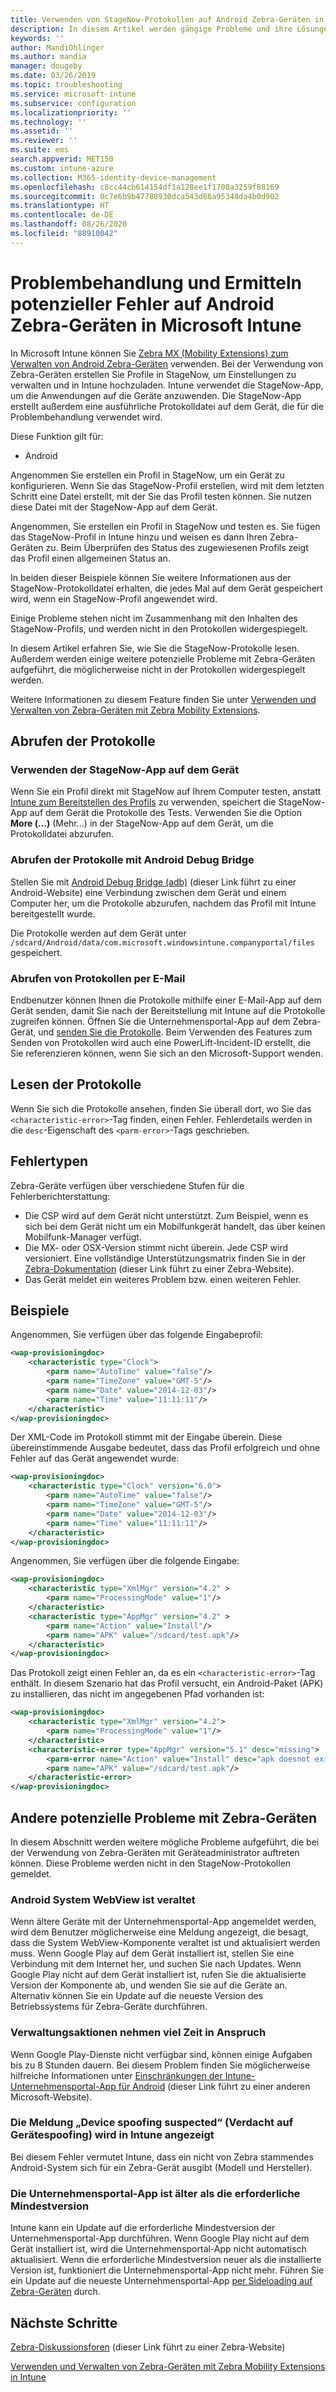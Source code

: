 ```yaml
---
title: Verwenden von StageNow-Protokollen auf Android Zebra-Geräten in Microsoft Intune – Azure | Microsoft-Dokumentation
description: In diesem Artikel werden gängige Probleme und ihre Lösungen bei der Verwendung von StageNow auf Android-Geräten mit Microsoft Intune. Außerdem erfahren Sie, wie Sie Protokolle abrufen, und erhalten Beispiele zum Prüfen von Protokollen auf Fehler.
keywords: ''
author: MandiOhlinger
ms.author: mandia
manager: dougeby
ms.date: 03/26/2019
ms.topic: troubleshooting
ms.service: microsoft-intune
ms.subservice: configuration
ms.localizationpriority: ''
ms.technology: ''
ms.assetid: ''
ms.reviewer: ''
ms.suite: ems
search.appverid: MET150
ms.custom: intune-azure
ms.collection: M365-identity-device-management
ms.openlocfilehash: c8cc44cb614154df1a128ee1f1708a3259f88169
ms.sourcegitcommit: 0c7e6b9b47788930dca543d86a95348da4b0d902
ms.translationtype: HT
ms.contentlocale: de-DE
ms.lasthandoff: 08/26/2020
ms.locfileid: "88910042"
---
```

# <a name="troubleshoot-and-see-potential-issues-on-android-zebra-devices-in-microsoft-intune"></a>Problembehandlung und Ermitteln potenzieller Fehler auf Android Zebra-Geräten in Microsoft Intune



In Microsoft Intune können Sie [Zebra MX (Mobility Extensions) zum Verwalten von Android Zebra-Geräten](android-zebra-mx-overview.md) verwenden. Bei der Verwendung von Zebra-Geräten erstellen Sie Profile in StageNow, um Einstellungen zu verwalten und in Intune hochzuladen. Intune verwendet die StageNow-App, um die Anwendungen auf die Geräte anzuwenden. Die StageNow-App erstellt außerdem eine ausführliche Protokolldatei auf dem Gerät, die für die Problembehandlung verwendet wird.

Diese Funktion gilt für:

- Android

Angenommen Sie erstellen ein Profil in StageNow, um ein Gerät zu konfigurieren. Wenn Sie das StageNow-Profil erstellen, wird mit dem letzten Schritt eine Datei erstellt, mit der Sie das Profil testen können. Sie nutzen diese Datei mit der StageNow-App auf dem Gerät.

Angenommen, Sie erstellen ein Profil in StageNow und testen es. Sie fügen das StageNow-Profil in Intune hinzu und weisen es dann Ihren Zebra-Geräten zu. Beim Überprüfen des Status des zugewiesenen Profils zeigt das Profil einen allgemeinen Status an.

In beiden dieser Beispiele können Sie weitere Informationen aus der StageNow-Protokolldatei erhalten, die jedes Mal auf dem Gerät gespeichert wird, wenn ein StageNow-Profil angewendet wird.

Einige Probleme stehen nicht im Zusammenhang mit den Inhalten des StageNow-Profils, und werden nicht in den Protokollen widergespiegelt.

In diesem Artikel erfahren Sie, wie Sie die StageNow-Protokolle lesen. Außerdem werden einige weitere potenzielle Probleme mit Zebra-Geräten aufgeführt, die möglicherweise nicht in der Protokollen widergespiegelt werden.

Weitere Informationen zu diesem Feature finden Sie unter [Verwenden und Verwalten von Zebra-Geräten mit Zebra Mobility Extensions](android-zebra-mx-overview.md).

## <a name="get-the-logs"></a>Abrufen der Protokolle

### <a name="use-the-stagenow-app-on-the-device"></a>Verwenden der StageNow-App auf dem Gerät
Wenn Sie ein Profil direkt mit StageNow auf Ihrem Computer testen, anstatt [Intune zum Bereitstellen des Profils](android-zebra-mx-overview.md#step-4-create-a-device-management-profile-in-stagenow) zu verwenden, speichert die StageNow-App auf dem Gerät die Protokolle des Tests. Verwenden Sie die Option **More (...)** (Mehr...) in der StageNow-App auf dem Gerät, um die Protokolldatei abzurufen.

### <a name="get-logs-using-android-debug-bridge"></a>Abrufen der Protokolle mit Android Debug Bridge
Stellen Sie mit [Android Debug Bridge (adb)](https://developer.android.com/studio/command-line/adb) (dieser Link führt zu einer Android-Website) eine Verbindung zwischen dem Gerät und einem Computer her, um die Protokolle abzurufen, nachdem das Profil mit Intune bereitgestellt wurde.

Die Protokolle werden auf dem Gerät unter `/sdcard/Android/data/com.microsoft.windowsintune.companyportal/files` gespeichert.

### <a name="get-logs-from-email"></a>Abrufen von Protokollen per E-Mail
Endbenutzer können Ihnen die Protokolle mithilfe einer E-Mail-App auf dem Gerät senden, damit Sie nach der Bereitstellung mit Intune auf die Protokolle zugreifen können. Öffnen Sie die Unternehmensportal-App auf dem Zebra-Gerät, und [senden Sie die Protokolle](../user-help/send-logs-to-your-it-admin-by-email-android.md). Beim Verwenden des Features zum Senden von Protokollen wird auch eine PowerLift-Incident-ID erstellt, die Sie referenzieren können, wenn Sie sich an den Microsoft-Support wenden.

## <a name="read-the-logs"></a>Lesen der Protokolle

Wenn Sie sich die Protokolle ansehen, finden Sie überall dort, wo Sie das `<characteristic-error>`-Tag finden, einen Fehler. Fehlerdetails werden in die `desc`-Eigenschaft des `<parm-error>`-Tags geschrieben.

## <a name="error-types"></a>Fehlertypen

Zebra-Geräte verfügen über verschiedene Stufen für die Fehlerberichterstattung:

- Die CSP wird auf dem Gerät nicht unterstützt. Zum Beispiel, wenn es sich bei dem Gerät nicht um ein Mobilfunkgerät handelt, das über keinen Mobilfunk-Manager verfügt.
- Die MX- oder OSX-Version stimmt nicht überein. Jede CSP wird versioniert. Eine vollständige Unterstützungsmatrix finden Sie in der [Zebra-Dokumentation](http://techdocs.zebra.com/mx/) (dieser Link führt zu einer Zebra-Website).
- Das Gerät meldet ein weiteres Problem bzw. einen weiteren Fehler.

## <a name="examples"></a>Beispiele

Angenommen, Sie verfügen über das folgende Eingabeprofil:

```xml
<wap-provisioningdoc>
    <characteristic type="Clock">
        <parm name="AutoTime" value="false"/>
        <parm name="TimeZone" value="GMT-5"/>
        <parm name="Date" value="2014-12-03"/>
        <parm name="Time" value="11:11:11"/>
    </characteristic>
</wap-provisioningdoc>
```

Der XML-Code im Protokoll stimmt mit der Eingabe überein. Diese übereinstimmende Ausgabe bedeutet, dass das Profil erfolgreich und ohne Fehler auf das Gerät angewendet wurde:

```xml
<wap-provisioningdoc>
    <characteristic type="Clock" version="6.0">
        <parm name="AutoTime" value="false"/>
        <parm name="TimeZone" value="GMT-5"/>
        <parm name="Date" value="2014-12-03"/>
        <parm name="Time" value="11:11:11"/>
    </characteristic>
</wap-provisioningdoc>
```

Angenommen, Sie verfügen über die folgende Eingabe:

```xml
<wap-provisioningdoc>
    <characteristic type="XmlMgr" version="4.2" >
        <parm name="ProcessingMode" value="1"/>
    </characteristic>
    <characteristic type="AppMgr" version="4.2" >
        <parm name="Action" value="Install"/>
        <parm name="APK" value="/sdcard/test.apk"/>
    </characteristic>
</wap-provisioningdoc>
```

Das Protokoll zeigt einen Fehler an, da es ein `<characteristic-error>`-Tag enthält. In diesem Szenario hat das Profil versucht, ein Android-Paket (APK) zu installieren, das nicht im angegebenen Pfad vorhanden ist:

```xml
<wap-provisioningdoc>
    <characteristic type="XmlMgr" version="4.2">
        <parm name="ProcessingMode" value="1"/>
    </characteristic>
    <characteristic-error type="AppMgr" version="5.1" desc="missing">
        <parm-error name="Action" value="Install" desc="apk doesnot exist in the path"/>
        <parm name="APK" value="/sdcard/test.apk"/>
    </characteristic-error>
</wap-provisioningdoc>
```

## <a name="other-potential-issues-with-zebra-devices"></a>Andere potenzielle Probleme mit Zebra-Geräten

In diesem Abschnitt werden weitere mögliche Probleme aufgeführt, die bei der Verwendung von Zebra-Geräten mit Geräteadministrator auftreten können. Diese Probleme werden nicht in den StageNow-Protokollen gemeldet.

### <a name="android-system-webview-is-out-of-date"></a>Android System WebView ist veraltet

Wenn ältere Geräte mit der Unternehmensportal-App angemeldet werden, wird dem Benutzer möglicherweise eine Meldung angezeigt, die besagt, dass die System WebView-Komponente veraltet ist und aktualisiert werden muss. Wenn Google Play auf dem Gerät installiert ist, stellen Sie eine Verbindung mit dem Internet her, und suchen Sie nach Updates. Wenn Google Play nicht auf dem Gerät installiert ist, rufen Sie die aktualisierte Version der Komponente ab, und wenden Sie sie auf die Geräte an. Alternativ können Sie ein Update auf die neueste Version des Betriebssystems für Zebra-Geräte durchführen.

### <a name="management-actions-take-a-long-time"></a>Verwaltungsaktionen nehmen viel Zeit in Anspruch

Wenn Google Play-Dienste nicht verfügbar sind, können einige Aufgaben bis zu 8 Stunden dauern. Bei diesem Problem finden Sie möglicherweise hilfreiche Informationen unter [Einschränkungen der Intune-Unternehmensportal-App für Android](https://support.microsoft.com/help/3211588/limitations-of-intune-company-portal-app-for-android-in-china) (dieser Link führt zu einer anderen Microsoft-Website).

### <a name="device-spoofing-suspected-shows-in-intune"></a>Die Meldung „Device spoofing suspected“ (Verdacht auf Gerätespoofing) wird in Intune angezeigt

Bei diesem Fehler vermutet Intune, dass ein nicht von Zebra stammendes Android-System sich für ein Zebra-Gerät ausgibt (Modell und Hersteller).

### <a name="company-portal-app-is-older-than-minimum-required-version"></a>Die Unternehmensportal-App ist älter als die erforderliche Mindestversion

Intune kann ein Update auf die erforderliche Mindestversion der Unternehmensportal-App durchführen. Wenn Google Play nicht auf dem Gerät installiert ist, wird die Unternehmensportal-App nicht automatisch aktualisiert. Wenn die erforderliche Mindestversion neuer als die installierte Version ist, funktioniert die Unternehmensportal-App nicht mehr. Führen Sie ein Update auf die neueste Unternehmensportal-App [per Sideloading auf Zebra-Geräten](android-zebra-mx-overview.md#sideload-the-company-portal-app) durch.

## <a name="next-steps"></a>Nächste Schritte

[Zebra-Diskussionsforen](https://developer.zebra.com/community/home/discussions) (dieser Link führt zu einer Zebra-Website)

[Verwenden und Verwalten von Zebra-Geräten mit Zebra Mobility Extensions in Intune](android-zebra-mx-overview.md)